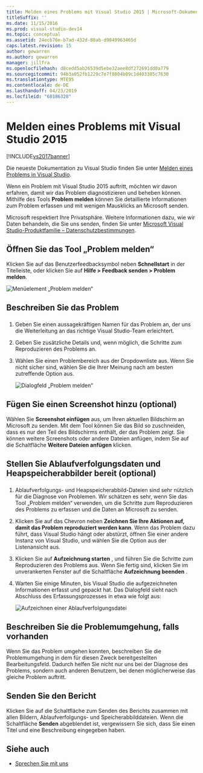 ```yaml
---
title: Melden eines Problems mit Visual Studio 2015 | Microsoft-Dokumentation
titleSuffix: ''
ms.date: 11/15/2016
ms.prod: visual-studio-dev14
ms.topic: conceptual
ms.assetid: 24ecb76e-b7ad-432d-88ab-d9849963465d
caps.latest.revision: 15
author: gewarren
ms.author: gewarren
manager: jillfra
ms.openlocfilehash: d8cedd5ab26539d5ebe32aee8df272691dd0a779
ms.sourcegitcommit: 94b3a052fb1229c7e7f8804b09c1d403385c7630
ms.translationtype: MTE95
ms.contentlocale: de-DE
ms.lasthandoff: 04/23/2019
ms.locfileid: "68186328"
---
```

# <a name="how-to-report-a-problem-with-visual-studio-2015"></a>Melden eines Problems mit Visual Studio 2015
[!INCLUDE[vs2017banner](../includes/vs2017banner.md)]

Die neueste Dokumentation zu Visual Studio finden Sie unter [Melden eines Problems in Visual Studio](/visualstudio/ide/how-to-report-a-problem-with-visual-studio).

Wenn ein Problem mit Visual Studio 2015 auftritt, möchten wir davon erfahren, damit wir das Problem diagnostizieren und beheben können.  Mithilfe des Tools **Problem melden** können Sie detaillierte Informationen zum Problem erfassen und mit wenigen Mausklicks an Microsoft senden.

Microsoft respektiert Ihre Privatsphäre. Weitere Informationen dazu, wie wir Daten behandeln, die Sie uns senden, finden Sie unter [Microsoft Visual Studio-Produktfamilie – Datenschutzbestimmungen](https://www.visualstudio.com/dn948229).

## <a name="open-the-report-a-problem-tool"></a>Öffnen Sie das Tool „Problem melden“

Klicken Sie auf das Benutzerfeedbacksymbol neben **Schnellstart** in der Titelleiste, oder klicken Sie auf **Hilfe > Feedback senden > Problem melden**.

![Menüelement „Problem melden“](../ide/media/report-a-problem-menu-item.png "Menüelement „Problem melden“")

## <a name="describe-the-problem"></a>Beschreiben Sie das Problem

### <a name="describe_the_problem"></a>

1. Geben Sie einen aussagekräftigen Namen für das Problem an, der uns die Weiterleitung an das richtige Visual Studio-Team erleichtert.

2. Geben Sie zusätzliche Details und, wenn möglich, die Schritte zum Reproduzieren des Problems an.

3. Wählen Sie einen Problembereich aus der Dropdownliste aus. Wenn Sie nicht sicher sind, wählen Sie die Ihrer Meinung nach am besten zutreffende Option aus.

   ![Dialogfeld „Problem melden“](../ide/media/report-a-problem-dialog.png "Dialogfeld „Problem melden“")

## <a name="provide-a-screenshot-optional"></a>Fügen Sie einen Screenshot hinzu (optional)

Wählen Sie **Screenshot einfügen** aus, um Ihren aktuellen Bildschirm an Microsoft zu senden. Mit dem Tool können Sie das Bild so zuschneiden, dass es nur den Teil des Bildschirms enthält, der das Problem zeigt. Sie können weitere Screenshots oder andere Dateien anfügen, indem Sie auf die Schaltfläche **Weitere Dateien anfügen** klicken.

## <a name="provide-a-trace-and-heap-dump-optional"></a>Stellen Sie Ablaufverfolgungsdaten und Heapspeicherabbilder bereit (optional)

### <a name="provide_a_trace_and_heap_dump"></a>

1. Ablaufverfolgungs- und Heapspeicherabbild-Dateien sind sehr nützlich für die Diagnose von Problemen.   Wir schätzen es sehr, wenn Sie das Tool „Problem melden“ verwenden, um die Schritte zum Reproduzieren des Problems zu erfassen und die Daten an Microsoft zu senden.

2. Klicken Sie auf das Chevron neben **Zeichnen Sie Ihre Aktionen auf, damit das Problem reproduziert werden kann**. Wenn das Problem dazu führt, dass Visual Studio hängt oder abstürzt, öffnen Sie einer andere Instanz von Visual Studio, und wählen Sie die Option aus der Listenansicht aus.

3. Klicken Sie auf **Aufzeichnung starten** , und führen Sie die Schritte zum Reproduzieren des Problems aus. Wenn Sie fertig sind, klicken Sie im unverankerten Fenster auf die Schaltfläche **Aufzeichnung beenden** .

4. Warten Sie einige Minuten, bis Visual Studio die aufgezeichneten Informationen erfasst und gepackt hat. Das Dialogfeld sieht nach Abschluss des Erfassungsprozesses in etwa wie folgt aus:

     ![Aufzeichnen einer Ablaufverfolgungsdatei](../ide/media/record-a-trace-file.png "Aufzeichnen einer Ablaufverfolgungsdatei")

## <a name="describe-the-workaround-if-there-is-one"></a>Beschreiben Sie die Problemumgehung, falls vorhanden

Wenn Sie das Problem umgehen konnten, beschreiben Sie die Problemumgehung in dem für diesen Zweck bereitgestellten Bearbeitungsfeld. Dadurch helfen Sie nicht nur uns bei der Diagnose des Problems, sondern auch anderen Benutzern, bei denen möglicherweise das gleiche Problem auftritt.

## <a name="submit-the-report"></a>Senden Sie den Bericht

Klicken Sie auf die Schaltfläche zum Senden des Berichts zusammen mit allen Bildern, Ablaufverfolgungs- und Speicherabbilddateien. Wenn die Schaltfläche **Senden** abgeblendet ist, vergewissern Sie sich, dass Sie einen Titel und eine Beschreibung eingegeben haben.

## <a name="see-also"></a>Siehe auch

- [Sprechen Sie mit uns](../ide/talk-to-us.md)
